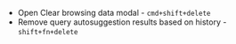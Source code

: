 
- Open Clear browsing data modal - `cmd+shift+delete`
- Remove query autosuggestion results based on history - `shift+fn+delete`
